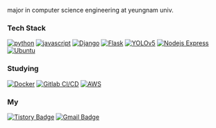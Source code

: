 major in computer science engineering at yeungnam univ.

<h3>Tech Stack</h3>

[![python](https://img.shields.io/badge/python-3776AB?style=flat-square&logo=python&logoColor=white)](https://www.python.org/)
[![javascript](https://img.shields.io/badge/javascript-F7DF1E?style=flat-square&logo=javascript&logoColor=black)](https://www.javascript.com/)
[![Django](https://img.shields.io/badge/django-092E20?style=flat-square&logo=django&logoColor=white)](https://www.djangoproject.com/)
[![Flask](https://img.shields.io/badge/Flask-000000?style=flat-square&logo=flask&logoColor=white)](https://www.djangoproject.com/)
[![YOLOv5](https://img.shields.io/badge/yolov5-00FFFF?style=flat-square&logo=yolo&logoColor=black)](https://github.com/ultralytics/yolov5)
[![Nodejs Express](https://img.shields.io/badge/express-000000?style=flat-square&logo=express&logoColor=white)](https://expressjs.com/)
[![Ubuntu](https://img.shields.io/badge/ubuntu-E95420?style=flat-square&logo=ubuntu&logoColor=white)](https://ubuntu.com/)

<h3>Studying</h3>

[![Docker](https://img.shields.io/badge/Docker-2496ED?style=flat-square&logo=docker&logoColor=white)](https://www.docker.com/)
[![Gitlab CI/CD](https://img.shields.io/badge/gitlab_ci/cd-FC6D26?style=flat-square&logo=gitlab&logoColor=white)](https://about.gitlab.com/)
[![AWS](https://img.shields.io/badge/AWS-FF9900?style=flat-square&logo=amazon-aws&logoColor=white)](https://azure.microsoft.com/)

<h3>My</h3>
  
[![Tistory Badge](https://img.shields.io/badge/blog-FFFFFF?style=flat-square&logo=tistory&logoColor=black&link=https://jjaegii.tistory.com/)](https://jjaegii.tistory.com/)
[![Gmail Badge](https://img.shields.io/badge/Gmail-d14836?style=flat-square&logo=Gmail&logoColor=white&link=mailto:hn06038@gmail.com)](mailto:hn06038@gmail.com)

